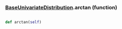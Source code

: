 ### [BaseUnivariateDistribution](BaseUnivariateDistribution.md).arctan (function)


```py

def arctan(self)

```



